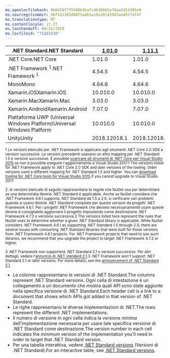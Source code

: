 ```yaml
---
ms.openlocfilehash: 9b8d28f7f5508b4ba7c46306b5e78aa3d53d95e0
ms.sourcegitcommit: 56f1d1203d0075a461a10a301459d3aa452f4f47
ms.translationtype: MT
ms.contentlocale: it-IT
ms.lasthandoff: 09/25/2019
ms.locfileid: "71263338"
---
```

| <span data-ttu-id="24e54-101">.NET Standard</span><span class="sxs-lookup"><span data-stu-id="24e54-101">.NET Standard</span></span>              | <span data-ttu-id="24e54-102">[1.0]</span><span class="sxs-lookup"><span data-stu-id="24e54-102">[1.0]</span></span>  | <span data-ttu-id="24e54-103">[1.1]</span><span class="sxs-lookup"><span data-stu-id="24e54-103">[1.1]</span></span>  | <span data-ttu-id="24e54-104">[1.2]</span><span class="sxs-lookup"><span data-stu-id="24e54-104">[1.2]</span></span> | <span data-ttu-id="24e54-105">[1.3]</span><span class="sxs-lookup"><span data-stu-id="24e54-105">[1.3]</span></span> | <span data-ttu-id="24e54-106">[1.4]</span><span class="sxs-lookup"><span data-stu-id="24e54-106">[1.4]</span></span> | <span data-ttu-id="24e54-107">[1.5]</span><span class="sxs-lookup"><span data-stu-id="24e54-107">[1.5]</span></span>              | <span data-ttu-id="24e54-108">[1.6]</span><span class="sxs-lookup"><span data-stu-id="24e54-108">[1.6]</span></span>              | <span data-ttu-id="24e54-109">[2.0]</span><span class="sxs-lookup"><span data-stu-id="24e54-109">[2.0]</span></span>               | <span data-ttu-id="24e54-110">[2.1]</span><span class="sxs-lookup"><span data-stu-id="24e54-110">[2.1]</span></span> |
|----------------------------|--------|--------|-------|-------|-------|--------------------|--------------------|---------------------|---------------------
| <span data-ttu-id="24e54-111">.NET Core</span><span class="sxs-lookup"><span data-stu-id="24e54-111">.NET Core</span></span>                  | <span data-ttu-id="24e54-112">1.0</span><span class="sxs-lookup"><span data-stu-id="24e54-112">1.0</span></span>    | <span data-ttu-id="24e54-113">1.0</span><span class="sxs-lookup"><span data-stu-id="24e54-113">1.0</span></span>    | <span data-ttu-id="24e54-114">1.0</span><span class="sxs-lookup"><span data-stu-id="24e54-114">1.0</span></span>   | <span data-ttu-id="24e54-115">1.0</span><span class="sxs-lookup"><span data-stu-id="24e54-115">1.0</span></span>   | <span data-ttu-id="24e54-116">1.0</span><span class="sxs-lookup"><span data-stu-id="24e54-116">1.0</span></span>   | <span data-ttu-id="24e54-117">1.0</span><span class="sxs-lookup"><span data-stu-id="24e54-117">1.0</span></span>                | <span data-ttu-id="24e54-118">1.0</span><span class="sxs-lookup"><span data-stu-id="24e54-118">1.0</span></span>                | <span data-ttu-id="24e54-119">2.0</span><span class="sxs-lookup"><span data-stu-id="24e54-119">2.0</span></span>                 | <span data-ttu-id="24e54-120">3.0</span><span class="sxs-lookup"><span data-stu-id="24e54-120">3.0</span></span> |
| <span data-ttu-id="24e54-121">.NET Framework <sup>1</sup></span><span class="sxs-lookup"><span data-stu-id="24e54-121">.NET Framework <sup>1</sup></span></span>| <span data-ttu-id="24e54-122">4.5</span><span class="sxs-lookup"><span data-stu-id="24e54-122">4.5</span></span>    | <span data-ttu-id="24e54-123">4.5</span><span class="sxs-lookup"><span data-stu-id="24e54-123">4.5</span></span>    | <span data-ttu-id="24e54-124">4.5.1</span><span class="sxs-lookup"><span data-stu-id="24e54-124">4.5.1</span></span> | <span data-ttu-id="24e54-125">4.6</span><span class="sxs-lookup"><span data-stu-id="24e54-125">4.6</span></span>   | <span data-ttu-id="24e54-126">4.6.1</span><span class="sxs-lookup"><span data-stu-id="24e54-126">4.6.1</span></span> | <span data-ttu-id="24e54-127">4.6.1 <sup>2</sup></span><span class="sxs-lookup"><span data-stu-id="24e54-127">4.6.1 <sup>2</sup></span></span> | <span data-ttu-id="24e54-128">4.6.1 <sup>2</sup></span><span class="sxs-lookup"><span data-stu-id="24e54-128">4.6.1 <sup>2</sup></span></span> | <span data-ttu-id="24e54-129">4.6.1 <sup>2</sup></span><span class="sxs-lookup"><span data-stu-id="24e54-129">4.6.1 <sup>2</sup></span></span>  | <span data-ttu-id="24e54-130">N/A<sup>3</sup></span><span class="sxs-lookup"><span data-stu-id="24e54-130">N/A<sup>3</sup></span></span> |
| <span data-ttu-id="24e54-131">Mono</span><span class="sxs-lookup"><span data-stu-id="24e54-131">Mono</span></span>                       | <span data-ttu-id="24e54-132">4.6</span><span class="sxs-lookup"><span data-stu-id="24e54-132">4.6</span></span>    | <span data-ttu-id="24e54-133">4.6</span><span class="sxs-lookup"><span data-stu-id="24e54-133">4.6</span></span>    | <span data-ttu-id="24e54-134">4.6</span><span class="sxs-lookup"><span data-stu-id="24e54-134">4.6</span></span>   | <span data-ttu-id="24e54-135">4.6</span><span class="sxs-lookup"><span data-stu-id="24e54-135">4.6</span></span>   | <span data-ttu-id="24e54-136">4.6</span><span class="sxs-lookup"><span data-stu-id="24e54-136">4.6</span></span>   | <span data-ttu-id="24e54-137">4.6</span><span class="sxs-lookup"><span data-stu-id="24e54-137">4.6</span></span>                | <span data-ttu-id="24e54-138">4.6</span><span class="sxs-lookup"><span data-stu-id="24e54-138">4.6</span></span>                | <span data-ttu-id="24e54-139">5.4</span><span class="sxs-lookup"><span data-stu-id="24e54-139">5.4</span></span>                 | <span data-ttu-id="24e54-140">6.4</span><span class="sxs-lookup"><span data-stu-id="24e54-140">6.4</span></span> |
| <span data-ttu-id="24e54-141">Xamarin.iOS</span><span class="sxs-lookup"><span data-stu-id="24e54-141">Xamarin.iOS</span></span>                | <span data-ttu-id="24e54-142">10.0</span><span class="sxs-lookup"><span data-stu-id="24e54-142">10.0</span></span>   | <span data-ttu-id="24e54-143">10.0</span><span class="sxs-lookup"><span data-stu-id="24e54-143">10.0</span></span>   | <span data-ttu-id="24e54-144">10.0</span><span class="sxs-lookup"><span data-stu-id="24e54-144">10.0</span></span>  | <span data-ttu-id="24e54-145">10.0</span><span class="sxs-lookup"><span data-stu-id="24e54-145">10.0</span></span>  | <span data-ttu-id="24e54-146">10.0</span><span class="sxs-lookup"><span data-stu-id="24e54-146">10.0</span></span>  | <span data-ttu-id="24e54-147">10.0</span><span class="sxs-lookup"><span data-stu-id="24e54-147">10.0</span></span>               | <span data-ttu-id="24e54-148">10.0</span><span class="sxs-lookup"><span data-stu-id="24e54-148">10.0</span></span>               | <span data-ttu-id="24e54-149">10.14</span><span class="sxs-lookup"><span data-stu-id="24e54-149">10.14</span></span>               | <span data-ttu-id="24e54-150">12.16</span><span class="sxs-lookup"><span data-stu-id="24e54-150">12.16</span></span> |
| <span data-ttu-id="24e54-151">Xamarin.Mac</span><span class="sxs-lookup"><span data-stu-id="24e54-151">Xamarin.Mac</span></span>                | <span data-ttu-id="24e54-152">3.0</span><span class="sxs-lookup"><span data-stu-id="24e54-152">3.0</span></span>    | <span data-ttu-id="24e54-153">3.0</span><span class="sxs-lookup"><span data-stu-id="24e54-153">3.0</span></span>    | <span data-ttu-id="24e54-154">3.0</span><span class="sxs-lookup"><span data-stu-id="24e54-154">3.0</span></span>   | <span data-ttu-id="24e54-155">3.0</span><span class="sxs-lookup"><span data-stu-id="24e54-155">3.0</span></span>   | <span data-ttu-id="24e54-156">3.0</span><span class="sxs-lookup"><span data-stu-id="24e54-156">3.0</span></span>   | <span data-ttu-id="24e54-157">3.0</span><span class="sxs-lookup"><span data-stu-id="24e54-157">3.0</span></span>                | <span data-ttu-id="24e54-158">3.0</span><span class="sxs-lookup"><span data-stu-id="24e54-158">3.0</span></span>                | <span data-ttu-id="24e54-159">3.8</span><span class="sxs-lookup"><span data-stu-id="24e54-159">3.8</span></span>                 | <span data-ttu-id="24e54-160">5,16</span><span class="sxs-lookup"><span data-stu-id="24e54-160">5.16</span></span> |
| <span data-ttu-id="24e54-161">Xamarin.Android</span><span class="sxs-lookup"><span data-stu-id="24e54-161">Xamarin.Android</span></span>            | <span data-ttu-id="24e54-162">7.0</span><span class="sxs-lookup"><span data-stu-id="24e54-162">7.0</span></span>    | <span data-ttu-id="24e54-163">7.0</span><span class="sxs-lookup"><span data-stu-id="24e54-163">7.0</span></span>    | <span data-ttu-id="24e54-164">7.0</span><span class="sxs-lookup"><span data-stu-id="24e54-164">7.0</span></span>   | <span data-ttu-id="24e54-165">7.0</span><span class="sxs-lookup"><span data-stu-id="24e54-165">7.0</span></span>   | <span data-ttu-id="24e54-166">7.0</span><span class="sxs-lookup"><span data-stu-id="24e54-166">7.0</span></span>   | <span data-ttu-id="24e54-167">7.0</span><span class="sxs-lookup"><span data-stu-id="24e54-167">7.0</span></span>                | <span data-ttu-id="24e54-168">7.0</span><span class="sxs-lookup"><span data-stu-id="24e54-168">7.0</span></span>                | <span data-ttu-id="24e54-169">8.0</span><span class="sxs-lookup"><span data-stu-id="24e54-169">8.0</span></span>                 | <span data-ttu-id="24e54-170">10.0</span><span class="sxs-lookup"><span data-stu-id="24e54-170">10.0</span></span> |
| <span data-ttu-id="24e54-171">Piattaforma UWP (Universal Windows Platform)</span><span class="sxs-lookup"><span data-stu-id="24e54-171">Universal Windows Platform</span></span> | <span data-ttu-id="24e54-172">10.0</span><span class="sxs-lookup"><span data-stu-id="24e54-172">10.0</span></span>   | <span data-ttu-id="24e54-173">10.0</span><span class="sxs-lookup"><span data-stu-id="24e54-173">10.0</span></span>   | <span data-ttu-id="24e54-174">10.0</span><span class="sxs-lookup"><span data-stu-id="24e54-174">10.0</span></span>  | <span data-ttu-id="24e54-175">10.0</span><span class="sxs-lookup"><span data-stu-id="24e54-175">10.0</span></span>  | <span data-ttu-id="24e54-176">10.0</span><span class="sxs-lookup"><span data-stu-id="24e54-176">10.0</span></span>  | <span data-ttu-id="24e54-177">10.0.16299</span><span class="sxs-lookup"><span data-stu-id="24e54-177">10.0.16299</span></span>         | <span data-ttu-id="24e54-178">10.0.16299</span><span class="sxs-lookup"><span data-stu-id="24e54-178">10.0.16299</span></span>         | <span data-ttu-id="24e54-179">10.0.16299</span><span class="sxs-lookup"><span data-stu-id="24e54-179">10.0.16299</span></span>          | <span data-ttu-id="24e54-180">TBD</span><span class="sxs-lookup"><span data-stu-id="24e54-180">TBD</span></span> |
| <span data-ttu-id="24e54-181">Unity</span><span class="sxs-lookup"><span data-stu-id="24e54-181">Unity</span></span>                      | <span data-ttu-id="24e54-182">2018.1</span><span class="sxs-lookup"><span data-stu-id="24e54-182">2018.1</span></span> | <span data-ttu-id="24e54-183">2018.1</span><span class="sxs-lookup"><span data-stu-id="24e54-183">2018.1</span></span> | <span data-ttu-id="24e54-184">2018.1</span><span class="sxs-lookup"><span data-stu-id="24e54-184">2018.1</span></span>| <span data-ttu-id="24e54-185">2018.1</span><span class="sxs-lookup"><span data-stu-id="24e54-185">2018.1</span></span>| <span data-ttu-id="24e54-186">2018.1</span><span class="sxs-lookup"><span data-stu-id="24e54-186">2018.1</span></span>| <span data-ttu-id="24e54-187">2018.1</span><span class="sxs-lookup"><span data-stu-id="24e54-187">2018.1</span></span>             |  <span data-ttu-id="24e54-188">2018.1</span><span class="sxs-lookup"><span data-stu-id="24e54-188">2018.1</span></span>            | <span data-ttu-id="24e54-189">2018.1</span><span class="sxs-lookup"><span data-stu-id="24e54-189">2018.1</span></span>              | <span data-ttu-id="24e54-190">TBD</span><span class="sxs-lookup"><span data-stu-id="24e54-190">TBD</span></span> |

<span data-ttu-id="24e54-191"><sup>1 Le versioni elencate per .NET Framework si applicano agli strumenti .NET Core 2.0 SDK e versioni successive. Le versioni precedenti usavano un altro mapping per .NET Standard 1.5 e versioni successive. È possibile [scaricare gli strumenti di .NET Core per Visual Studio 2015](https://github.com/dotnet/core/blob/master/release-notes/download-archive.md) se non è possibile eseguire l'aggiornamento a Visual Studio 2017.</sup></span><span class="sxs-lookup"><span data-stu-id="24e54-191"><sup>1 The versions listed for .NET Framework apply to .NET Core 2.0 SDK and later versions of the tooling. Older versions used a different mapping for .NET Standard 1.5 and higher. You can [download tooling for .NET Core tools for Visual Studio 2015](https://github.com/dotnet/core/blob/master/release-notes/download-archive.md) if you cannot upgrade to Visual Studio 2017.</sup></span></span>

<span data-ttu-id="24e54-192"><sup>2. le versioni elencate di seguito rappresentano le regole che NuGet usa per determinare se una determinata libreria .NET Standard è applicabile. Anche se NuGet considera che .NET Framework 4.6.1 supporta .NET Standard da 1.5 a 2.0, si verificano vari problemi quando si usano librerie .NET Standard compilate per queste versioni da progetti .NET Framework 4.6.1. Per i progetti .NET Framework che devono necessariamente usare queste librerie è consigliabile aggiornare il progetto impostando come destinazione .NET Framework 4.7.2 o versione successiva.</sup></span><span class="sxs-lookup"><span data-stu-id="24e54-192"><sup>2 The versions listed here represent the rules that NuGet uses to determine whether a given .NET Standard library is applicable. While NuGet considers .NET Framework 4.6.1 as supporting .NET Standard 1.5 through 2.0, there are several issues with consuming .NET Standard libraries that were built for those versions from .NET Framework 4.6.1 projects. For .NET Framework projects that need to use such libraries, we recommend that you upgrade the project to target .NET Framework 4.7.2 or higher.</sup></span></span>

<span data-ttu-id="24e54-193"><sup>3 .NET Framework non supporterà .NET Standard 2.1 o versioni successive. Per altri dettagli, vedere l'[annuncio di .NET standard 2.1](https://devblogs.microsoft.com/dotnet/announcing-net-standard-2-1/).</sup></span><span class="sxs-lookup"><span data-stu-id="24e54-193"><sup>3 .NET Framework won't support .NET Standard 2.1 or later versions. For more details, see the [announcement of .NET Standard 2.1](https://devblogs.microsoft.com/dotnet/announcing-net-standard-2-1/).</sup></span></span>

- <span data-ttu-id="24e54-194">Le colonne rappresentano le versioni di .NET Standard.</span><span class="sxs-lookup"><span data-stu-id="24e54-194">The columns represent .NET Standard versions.</span></span> <span data-ttu-id="24e54-195">Ogni cella di intestazione è un collegamento a un documento che mostra quali API sono state aggiunte nella specifica versione di .NET Standard.</span><span class="sxs-lookup"><span data-stu-id="24e54-195">Each header cell is a link to a document that shows which APIs got added in that version of .NET Standard.</span></span>
- <span data-ttu-id="24e54-196">Le righe rappresentano le diverse implementazioni di .NET.</span><span class="sxs-lookup"><span data-stu-id="24e54-196">The rows represent the different .NET implementations.</span></span>
- <span data-ttu-id="24e54-197">Il numero di versione in ogni cella indica la versione *minima* dell'implementazione necessaria per usare tale specifica versione di .NET Standard come destinazione.</span><span class="sxs-lookup"><span data-stu-id="24e54-197">The version number in each cell indicates the *minimum* version of the implementation you'll need in order to target that .NET Standard version.</span></span>
- <span data-ttu-id="24e54-198">Per una tabella interattiva, vedere [.NET Standard versions](https://dotnet.microsoft.com/platform/dotnet-standard#versions) (Versioni di .NET Standard).</span><span class="sxs-lookup"><span data-stu-id="24e54-198">For an interactive table, see [.NET Standard versions](https://dotnet.microsoft.com/platform/dotnet-standard#versions).</span></span>

[1.0]: https://github.com/dotnet/standard/blob/master/docs/versions/netstandard1.0.md
[1.1]: https://github.com/dotnet/standard/blob/master/docs/versions/netstandard1.1.md
[1.2]: https://github.com/dotnet/standard/blob/master/docs/versions/netstandard1.2.md
[1.3]: https://github.com/dotnet/standard/blob/master/docs/versions/netstandard1.3.md
[1.4]: https://github.com/dotnet/standard/blob/master/docs/versions/netstandard1.4.md
[1.5]: https://github.com/dotnet/standard/blob/master/docs/versions/netstandard1.5.md
[1.6]: https://github.com/dotnet/standard/blob/master/docs/versions/netstandard1.6.md
[2.0]: https://github.com/dotnet/standard/blob/master/docs/versions/netstandard2.0.md
[2.1]: https://github.com/dotnet/standard/blob/master/docs/versions/netstandard2.1.md
